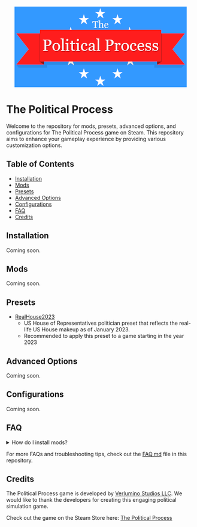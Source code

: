 <p align="center">
  <img src="assets/tpp.webp" alt="The Political Process Game">
</p>

# The Political Process

Welcome to the repository for mods, presets, advanced options, and configurations for The Political Process game on Steam. This repository aims to enhance your gameplay experience by providing various customization options.

## Table of Contents

- [Installation](#installation)
- [Mods](#mods)
- [Presets](#presets)
- [Advanced Options](#advanced-options)
- [Configurations](#configurations)
- [FAQ](#faq)
- [Credits](#credits)

## Installation

Coming soon.

## Mods

Coming soon.

## Presets

- [RealHouse2023](presets/RealHouse2023.json)
  - US House of Representatives politician preset that reflects the real-life US House makeup as of January 2023.
  - Recommended to apply this preset to a game starting in the year 2023

## Advanced Options

Coming soon.

## Configurations

Coming soon.

## FAQ

<details>
<summary>How do I install mods?</summary>
Coming soon.
</details>

For more FAQs and troubleshooting tips, check out the [FAQ.md](FAQ.md) file in this repository.

## Credits

The Political Process game is developed by [Verlumino Studios LLC](https://www.thepoliticalprocess.com/). We would like to thank the developers for creating this engaging political simulation game.

Check out the game on the Steam Store here: [The Political Process](https://store.steampowered.com/app/1184770/The_Political_Process/)
